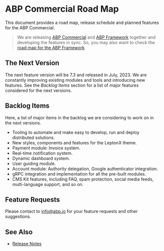 # ABP Commercial Road Map

This document provides a road map, release schedule and planned features for the ABP Commercial.

> We are releasing [ABP Commercial](https://commercial.abp.io/) and [ABP Framework](https://abp.io/) together and developing the features in sync. So, you may also want to check the [road map for the ABP Framework](https://docs.abp.io/en/abp/latest/Road-Map).

## The Next Version

The next feature version will be 7.3 and released in July, 2023. We are constantly improving existing modules and tools and introducing new features. See the *Backlog Items* section for a list of major features considered for the next versions.

## Backlog Items

Here, a list of major items in the backlog we are considering to work on in the next versions.

* Tooling to automate and make easy to develop, run and deploy distributed solutions.
* New styles, components and features for the LeptonX theme.
* Payment module: Invoice system.
* Real-time notification system.
* Dynamic dashboard system.
* User guiding module.
* Account module: Authority delegation, Google authenticator integration.
* gRPC integration and implementation for all the pre-built modules.
* CMS Kit features, including FAQ, spam protection, social media feeds, multi-language support, and so on.

## Feature Requests

Please contact to info@abp.io for your feature requests and other suggestions.

## See Also

* [Release Notes](release-notes.md)
